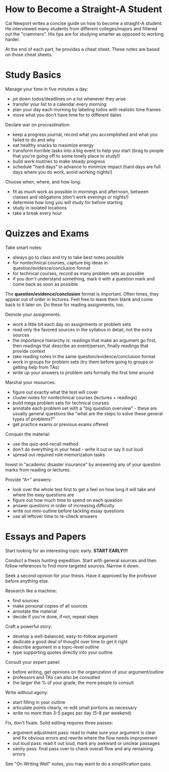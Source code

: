 How to Become a Straight-A Student
==================================

Cal Newport writes a concise guide on how to become a straight-A student.  He
interviewed many students from different colleges/majors and filtered out the
"crammers".  His tips are for studying smarter as opposed to working harder.

At the end of each part, he provides a cheat sheet.  These notes are based on
those cheat sheets.

Study Basics
============

Manage your time in five minutes a day:

* jot down todos/deadlines on a list whenever they arise
* transfer your list to a calendar every morning
* plan your day each morning by labeling todos with realistic time frames
* move what you don't have time for to different dates

Declare war on procrastination:

* keep a progress journal, record what you accomplished and what you failed to
  do and why
* eat healthy snacks to maximize energy
* transform horrible tasks into a big event to help you start (brag to people
  that you're going off to some lonely place to study!)
* build work routines to make steady progress
* schedule "hard days" in advance to minimize impact (hard days are full days
  where you do work, avoid working nights!)

Choose when, where, and how long:

* fit as much work as possible in mornings and afternoon, between classes and
  obligations (don't work evenings or nights!)
* determine how long you will study for before starting
* study in isolated locations
* take a break every hour

Quizzes and Exams
=================

Take smart notes:

* always go to class and try to take best notes possible
* for nontechnical courses, capture big ideas in question/evidence/conclusion
  format
* for technical courses, record as many problem sets as possible
* if you don't understand something, mark it with a question mark and come back
  as soon as possible

The **question/evidence/conclusion** format is important.  Often times, they
appear out of order in lectures.  Feel free to leave them blank and come back
to it later on.  Do these for reading assignments, too.

Demote your assignments:

* work a little bit each day on assignments or problem sets
* read only the favored sources in the syllabus in detail, not the extra sources
* the importance hierarchy is: readings that make an argument go first, then
  readings that describe an event/person, finally readings that provide context
* take reading notes in the same question/evidence/conclusion format
* work in groups for problem sets (try them before going to groups or getting
  help from TAs)
* write up your answers to problem sets formally the first time around

Marshal your resources:

* figure out exactly what the test will cover
* cluster notes for nontechnical courses (lectures + readings)
* build mega problem sets for technical courses
* annotate each problem set with a "big question overview" - these are usually
  general questions like "what are the steps to solve these general types of
  problems?"
* get practice exams or previous exams offered

Conquer the material:

* use the quiz-and-recall method
* don't do everything in your head - write it out or say it out loud
* spread out required rote memorization tasks

Invest in "academic disaster insurance" by answering any of your question marks
from reading or lectures.

Provide "A+" answers:

* look over the whole test first to get a feel on how long it will take and
  where the easy questions are
* figure out how much time to spend on each question
* answer questions in order of increasing difficulty
* write out mini-outline before tackling essay questions
* use all leftover time to re-check answers

Essays and Papers
=================

Start looking for an interesting topic early.  **START EARLY!!!**

Conduct a thesis hunting expedition.  Start with general sources and then follow
references to find more targeted sources.  Narrow it down.

Seek a second opinion for your thesis.  Have it approved by the professor before
anything else.

Research like a machine:

* find sources
* make personal copies of all sources
* annotate the material
* decide if you're done, if not, repeat steps

Craft a powerful story:

* develop a well-balanced, easy-to-follow argument
* dedicate a good deal of thought over time to get it right
* describe argument in a topic-level outline
* type supporting quotes directly into your outline

Consult your expert panel:

* before writing, get opinions on the organization of your argument/outline
* professors and TAs can also be consulted
* the larger the % of your grade, the more people to consult

Write without agony:

* start filling in your outline
* articulate points clearly, re-edit small portions as necessary
* write no more than 3-5 pages per day (5-8 per weekend)

Fix, don't fixate.  Solid editing requires three passes:

* argument adjustment pass: read to make sure your argument is clear and fix
  obvious errors and rewrite where the flow needs improvement
* out loud pass: read it out loud, mark any awkward or unclear passages
* sanity pass: final pass over to check overall flow and any remaining errors

See "On Writing Well" notes, you may want to do a simplification pass.
